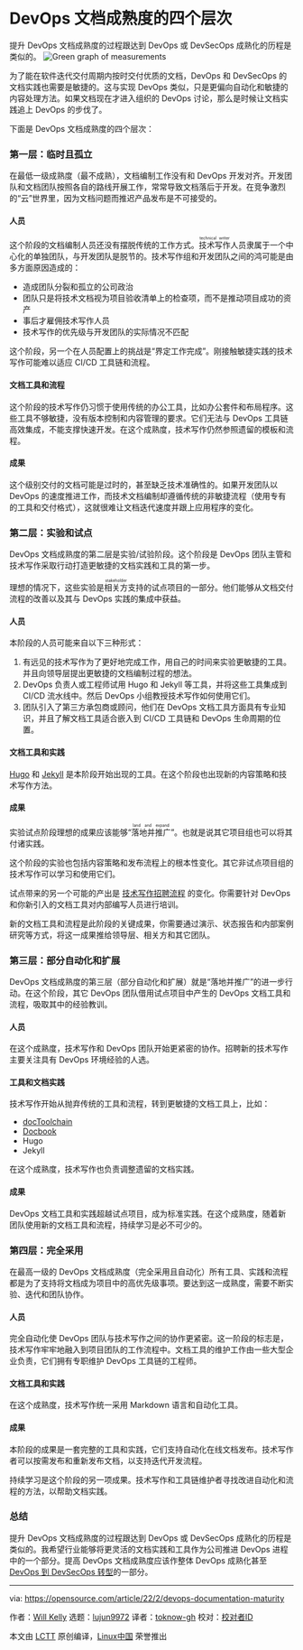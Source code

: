 [#]: subject: "4 levels of DevOps documentation maturity"
[#]: via: "https://opensource.com/article/22/2/devops-documentation-maturity"
[#]: author: "Will Kelly https://opensource.com/users/willkelly"
[#]: collector: "lujun9972"
[#]: translator: "toknow-gh"
[#]: reviewer: " "
[#]: publisher: " "
[#]: url: " "

DevOps 文档成熟度的四个层次
====== 
提升 DevOps 文档成熟度的过程跟达到 DevOps 或 DevSecOps 成熟化的历程是类似的。
![Green graph of measurements][1]

为了能在软件迭代交付周期内按时交付优质的文档，DevOps 和 DevSecOps 的文档实践也需要是敏捷的。这与实现 DevOps 类似，只是更偏向自动化和敏捷的内容处理方法。如果文档现在才进入组织的 DevOps 讨论，那么是时候让文档实践追上 DevOps 的步伐了。

下面是 DevOps 文档成熟度的四个层次：

### 第一层：临时且孤立

在最低一级成熟度（最不成熟），文档编制工作没有和 DevOps 开发对齐。开发团队和文档团队按照各自的路线开展工作，常常导致文档落后于开发。在竞争激烈的“云”世界里，因为文档问题而推迟产品发布是不可接受的。

#### 人员

这个阶段的文档编制人员还没有摆脱传统的工作方式。<ruby>技术写作<rt>technical writer</rt></ruby>人员隶属于一个中心化的单独团队，与开发团队是脱节的。技术写作组和开发团队之间的鸿可能是由多方面原因造成的：

  * 造成团队分裂和孤立的公司政治
  * 团队只是将技术文档视为项目验收清单上的检查项，而不是推动项目成功的资产
  * 事后才雇佣技术写作人员
  * 技术写作的优先级与开发团队的实际情况不匹配

这个阶段，另一个在人员配置上的挑战是“界定工作完成”。刚接触敏捷实践的技术写作可能难以适应 CI/CD 工具链和流程。

#### 文档工具和流程

这个阶段的技术写作仍习惯于使用传统的办公工具，比如办公套件和布局程序。这些工具不够敏捷，没有版本控制和内容管理的要求。它们无法与 DevOps 工具链高效集成，不能支撑快速开发。在这个成熟度，技术写作仍然参照遗留的模板和流程。

#### 成果

这个级别交付的文档可能是过时的，甚至缺乏技术准确性的。如果开发团队以 DevOps 的速度推进工作，而技术文档编制却遵循传统的非敏捷流程（使用专有的工具和交付格式），这就很难让文档迭代速度并跟上应用程序的变化。

### 第二层：实验和试点

DevOps 文档成熟度的第二层是实验/试验阶段。这个阶段是 DevOps 团队主管和技术写作采取行动打造更敏捷的文档实践和工具的第一步。

理想的情况下，这些实验是<ruby>相关方<rt>stakeholder</rt></ruby>支持的试点项目的一部分。他们能够从文档交付流程的改善以及其与 DevOps 实践的集成中获益。 

#### 人员

本阶段的人员可能来自以下三种形式：

 1. 有远见的技术写作为了更好地完成工作，用自己的时间来实验更敏捷的工具。并且向领导层提出更敏捷的文档编制过程的想法。
 2. DevOps 负责人或工程师试用 Hugo 和 Jekyll 等工具，并将这些工具集成到 CI/CD 流水线中。然后 DevOps 小组教授技术写作如何使用它们。
 3. 团队引入了第三方承包商或顾问，他们在 DevOps 文档工具方面具有专业知识，并且了解文档工具适合嵌入到 CI/CD 工具链和 DevOps 生命周期的位置。
  


#### 文档工具和实践

[Hugo][2] 和 [Jekyll][3] 是本阶段开始出现的工具。在这个阶段也出现新的内容策略和技术写作方法。 

#### 成果

实验试点阶段理想的成果应该能够“<ruby>落地并推广<rt>land and expand</rt></ruby>”。也就是说其它项目组也可以将其付诸实践。

这个阶段的实验也包括内容策略和发布流程上的根本性变化。其它非试点项目组的技术写作可以学习和使用它们。

试点带来的另一个可能的产出是 [技术写作招聘流程][4] 的变化。你需要针对 DevOps 和你新引入的文档工具对内部编写人员进行培训。
 
新的文档工具和流程是此阶段的关键成果，你需要通过演示、状态报告和内部案例研究等方式，将这一成果推给领导层、相关方和其它团队。 

### 第三层：部分自动化和扩展

DevOps 文档成熟度的第三层（部分自动化和扩展）就是“落地并推广”的进一步行动。在这个阶段，其它 DevOps 团队借用试点项目中产生的 DevOps 文档工具和流程，吸取其中的经验教训。

#### 人员

在这个成熟度，技术写作和 DevOps 团队开始更紧密的协作。招聘新的技术写作主要关注具有 DevOps 环境经验的人选。
 

#### 工具和文档实践

技术写作开始从抛弃传统的工具和流程，转到更敏捷的文档工具上，比如：

  * [docToolchain][5]
  * [Docbook][6]
  * Hugo
  * Jekyll


在这个成熟度，技术写作也负责调整遗留的文档实践。

#### 成果

DevOps 文档工具和实践超越试点项目，成为标准实践。在这个成熟度，随着新团队使用新的文档工具和流程，持续学习是必不可少的。


### 第四层：完全采用 
 
在最高一级的 DevOps 文档成熟度（完全采用且自动化）所有工具、实践和流程都是为了支持将文档成为项目中的高优先级事项。要达到这一成熟度，需要不断实验、迭代和团队协作。 

#### 人员
 
完全自动化使 DevOps 团队与技术写作之间的协作更紧密。这一阶段的标志是，技术写作牢牢地融入到项目团队的工作流程中。文档工具的维护工作由一些大型企业负责，它们拥有专职维护 DevOps 工具链的工程师。 

#### 文档工具和实践

在这个成熟度，技术写作统一采用 Markdown 语言和自动化工具。

#### 成果

本阶段的成果是一套完整的工具和实践，它们支持自动化在线文档发布。技术写作者可以按需发布和重新发布文档，以支持迭代开发流程。

持续学习是这个阶段的另一项成果。技术写作和工具链维护者寻找改进自动化和流程的方法，以帮助文档实践。 

### 总结

提升 DevOps 文档成熟度的过程跟达到 DevOps 或 DevSecOps 成熟化的历程是类似的。我希望行业能够将更灵活的文档实践和工具作为公司推进 DevOps 进程中的一个部分。提高 DevOps 文档成熟度应该作整体 DevOps 成熟化甚至 [DevOps 到 DevSecOps 转型][7]的一部分。 

--------------------------------------------------------------------------------

via: https://opensource.com/article/22/2/devops-documentation-maturity

作者：[Will Kelly][a]
选题：[lujun9972][b]
译者：[toknow-gh](https://github.com/toknow-gh)
校对：[校对者ID](https://github.com/校对者ID)

本文由 [LCTT](https://github.com/LCTT/TranslateProject) 原创编译，[Linux中国](https://linux.cn/) 荣誉推出

[a]: https://opensource.com/users/willkelly
[b]: https://github.com/lujun9972
[1]: https://opensource.com/sites/default/files/styles/image-full-size/public/lead-images/metrics_lead-steps-measure.png?itok=DG7rFZPk (Green graph of measurements)
[2]: https://opensource.com/article/18/3/start-blog-30-minutes-hugo
[3]: https://opensource.com/article/17/4/getting-started-jekyll
[4]: https://opensource.com/article/19/11/hiring-technical-writers-devops
[5]: http://doctoolchain.org/
[6]: https://opensource.com/article/17/9/docbook
[7]: https://opensource.com/article/21/10/devops-to-devsecops
